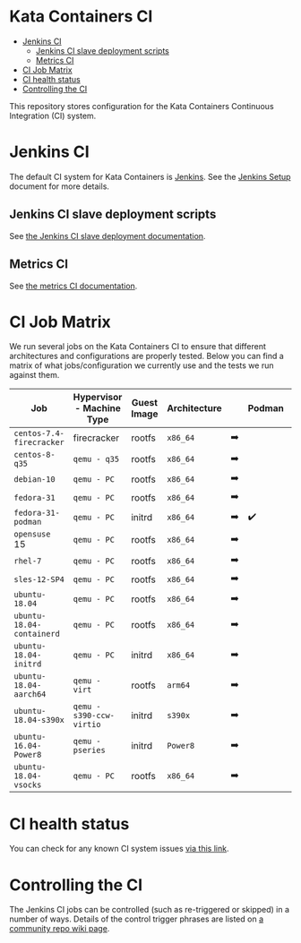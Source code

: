 # Kata Containers CI

* [Jenkins CI](#jenkins-ci)
    * [Jenkins CI slave deployment scripts](#jenkins-ci-slave-deployment-scripts)
    * [Metrics CI](#metrics-ci)
* [CI Job Matrix](#ci-job-matrix)
* [CI health status](#ci-health-status)
* [Controlling the CI](#controlling-the-ci)

This repository stores configuration for the Kata Containers Continuous Integration (CI) system.

# Jenkins CI

The default CI system for Kata Containers is [Jenkins](https://jenkins.io/). See
the [Jenkins Setup](Jenkins_setup.md) document for more details.

## Jenkins CI slave deployment scripts

See [the Jenkins CI slave deployment documentation](deployment/packet/README.md).

## Metrics CI

See [the metrics CI documentation](VMs/metrics/README.md).

# CI Job Matrix

We run several jobs on the Kata Containers CI to ensure that different
architectures and configurations are properly tested. Below you can find a
matrix of what jobs/configuration we currently use and the tests we run
against them.

| Job                     | Hypervisor - Machine Type | Guest Image | Architecture |               | Podman             | Docker             | CRI-O              | Containerd         | Kubernetes         | OpenShift          | Docker stability   | OCI                | network            | `netmon`             | VM-templating      | `shimv2 - containerd` | entropy            | ramdisk            | tracing            | compatibility         | vCPU             |
|-------------------------|---------------------------|-------------|-------------|---------------|--------------------|--------------------|--------------------|--------------------|--------------------|--------------------|--------------------|--------------------|--------------------|--------------------|--------------------|---------------------|--------------------|--------------------|--------------------|--------------------|--------------------|
| `centos-7.4-firecracker`  | firecracker               | rootfs      | `x86_64`      | :arrow_right: |                    | :heavy_check_mark: |                    |                    |                    |                    | :heavy_check_mark: | :heavy_check_mark: | :heavy_check_mark: |                    |                    |                     |                    |                    |                    |                    |                    |
| `centos-8-q35`          | `qemu - q35`                | rootfs      | `x86_64`      | :arrow_right: |                    | :heavy_check_mark: |                    |                    | :heavy_check_mark: |                    | :heavy_check_mark: | :heavy_check_mark: | :heavy_check_mark: | :heavy_check_mark: |                    |                     | :heavy_check_mark: | :heavy_check_mark: | :heavy_check_mark: | :heavy_check_mark: | :heavy_check_mark: |
| `debian-10`               | `qemu - PC`                 | rootfs      | `x86_64`      | :arrow_right: |                    |                    | :heavy_check_mark: |                    |                    |                    | :heavy_check_mark: | :heavy_check_mark: | :heavy_check_mark: | :heavy_check_mark: |                    |                     | :heavy_check_mark: | :heavy_check_mark: | :heavy_check_mark: | :heavy_check_mark: | :heavy_check_mark: |
| `fedora-31`               | `qemu - PC`                 | rootfs      | `x86_64`      | :arrow_right: |                    |                    | :heavy_check_mark: |                    |                    | :heavy_check_mark: | :heavy_check_mark: | :heavy_check_mark: | :heavy_check_mark: | :heavy_check_mark: |                    | :heavy_check_mark:  | :heavy_check_mark: | :heavy_check_mark: | :heavy_check_mark: | :heavy_check_mark: | :heavy_check_mark: |
| `fedora-31-podman`        | `qemu - PC`                 | initrd      | `x86_64`      | :arrow_right: | :heavy_check_mark: |                    |                    |                    |                     |                    |                    |                    |                    |                    |                    |                    |
| `opensuse` 15             | `qemu - PC`                 | rootfs      | `x86_64`      | :arrow_right: |                    | :heavy_check_mark: | :heavy_check_mark: |                    |                    |                    | :heavy_check_mark: | :heavy_check_mark: | :heavy_check_mark: | :heavy_check_mark: |                    |                     | :heavy_check_mark: | :heavy_check_mark: | :heavy_check_mark: |                    |                    |
| `rhel-7`                  | `qemu - PC`                 | rootfs      | `x86_64`      | :arrow_right: |                    |                    |                    |                    |                    |                    |                    | :heavy_check_mark: | :heavy_check_mark: | :heavy_check_mark: |                    |                     | :heavy_check_mark: | :heavy_check_mark: | :heavy_check_mark: | :heavy_check_mark: | :heavy_check_mark: |
| `sles-12-SP4`             | `qemu - PC`                 | rootfs      | `x86_64`      | :arrow_right: |                    |                    |                    |                    |                    |                    | :heavy_check_mark: | :heavy_check_mark: | :heavy_check_mark: | :heavy_check_mark: |                    |                     | :heavy_check_mark: | :heavy_check_mark: | :heavy_check_mark: |                    |                    |
| `ubuntu-18.04`            | `qemu - PC`                 | rootfs      | `x86_64`      | :arrow_right: |                    |                    | :heavy_check_mark: |                    | :heavy_check_mark: |                    | :heavy_check_mark: | :heavy_check_mark: | :heavy_check_mark: | :heavy_check_mark: |                    | :heavy_check_mark:  | :heavy_check_mark: | :heavy_check_mark: | :heavy_check_mark: | :heavy_check_mark: | :heavy_check_mark: |
| `ubuntu-18.04-containerd` | `qemu - PC`                 | rootfs      | `x86_64`      | :arrow_right: |                    |                    |                    | :heavy_check_mark: | :heavy_check_mark: |                    |                    |                    |                    |                    |                    |                     |                    |                    |                    | :heavy_check_mark: | :heavy_check_mark: |
| `ubuntu-18.04-initrd`     | `qemu - PC`                 | initrd      | `x86_64`      | :arrow_right: |                    | :heavy_check_mark: |                    |                    | :heavy_check_mark: |                    | :heavy_check_mark: | :heavy_check_mark: | :heavy_check_mark: | :heavy_check_mark: | :heavy_check_mark: | :heavy_check_mark:  | :heavy_check_mark: | :heavy_check_mark: | :heavy_check_mark: | :heavy_check_mark: | :heavy_check_mark: |
| `ubuntu-18.04-aarch64`    | `qemu - virt`               | rootfs      | `arm64`       | :arrow_right: |                    | :heavy_check_mark: |                    |                    | :heavy_check_mark: |                    |                    |                    |                    |                    |                    |                     |                    |                    |                    |                    |                    |
| `ubuntu-18.04-s390x`      | `qemu - s390-ccw-virtio`    | initrd      | `s390x`       | :arrow_right: |                    | :heavy_check_mark: |                    |                    |                    |                    |                    |                    |                    |                    |                    |                     |                    |                    |                    |                    |                    |
| `ubuntu-16.04-Power8`     | `qemu - pseries`            | initrd      | `Power8`      | :arrow_right: |                    | :heavy_check_mark: |                    |                    |                    |                    |                    |                    |                    |                    |                    |                     |                    |                    |                    |                    |                    |
| `ubuntu-18.04-vsocks`     | `qemu - PC`                 | rootfs      | `x86_64`      | :arrow_right: |                    | :heavy_check_mark: |                    |                    | :heavy_check_mark: | :heavy_check_mark: | :heavy_check_mark: | :heavy_check_mark: | :heavy_check_mark: | :heavy_check_mark: |                    | :heavy_check_mark:  | :heavy_check_mark: | :heavy_check_mark: | :heavy_check_mark: | :heavy_check_mark: | :heavy_check_mark: |

# CI health status

You can check for any known CI system issues [via this link](http://jenkins.katacontainers.io/view/CI%20Status/).

# Controlling the CI

The Jenkins CI jobs can be controlled (such as re-triggered or skipped) in a number of ways. Details of the
control trigger phrases are listed on
[a community repo wiki page](https://github.com/kata-containers/community/wiki/Controlling-the-CI).
